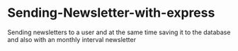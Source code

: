 # Sending-Newsletter-with-express
Sending newsletters to a user and at the same time saving it to the database 
and also with an monthly interval newsletter 